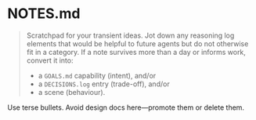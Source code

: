 # NOTES.md

> Scratchpad for your transient ideas. Jot down any reasoning log elements that would be helpful to future agents but do not otherwise fit in a category.
> If a note survives more than a day or informs work, convert it into:
> - a `GOALS.md` capability (intent), and/or
> - a `DECISIONS.log` entry (trade-off), and/or
> - a scene (behaviour).

Use terse bullets. Avoid design docs here—promote them or delete them.

